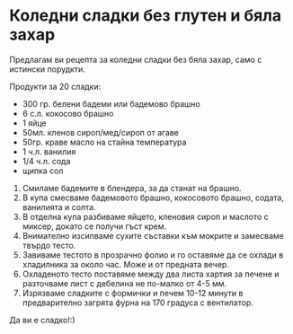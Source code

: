 # Коледни сладки без глутен и бяла захар

Предлагам ви рецепта за коледни сладки без бяла захар, само с истински порудкти. 


Продукти за 20 сладки:

<ul>
	<li>300 гр. белени бадеми или бадемово брашно</li>
	<li>6 с.л. кокосово брашно</li>
	<li>1 яйце</li>
	<li>50мл. кленов сироп/мед/сироп от агаве</li>
	<li>50гр. краве масло на стайна температура</li>
	<li>1 ч.л. ванилия</li>
	<li>1/4 ч.л. сода</li>
	<li>щипка сол</li>
</ul>


1. Смиламе бадемите в блендера, за да станат на брашно. 
2. В купа смесваме бадемовото брашно, кокосовото брашно, содата, ванилията и солта.
3. В отделна купа разбиваме яйцето, кленовия сироп и маслото с миксер, докато се получи гъст крем.
4. Внимателно изсипваме сухите съставки към мокрите и замесваме твърдо тесто.
5. Завиваме тестото в прозрачно фолио и го оставяме да се охлади в хладилника за около час. Може и от предната вечер.
6. Охладеното тесто поставяме между два листа хартия за печене и разточваме лист с дебелина не по-малко от 4-5 мм. 
7. Изрязваме сладките с формички и печем 10-12 минути в предварително загрята фурна на 170 градуса с вентилатор.


Да ви е сладко!:)